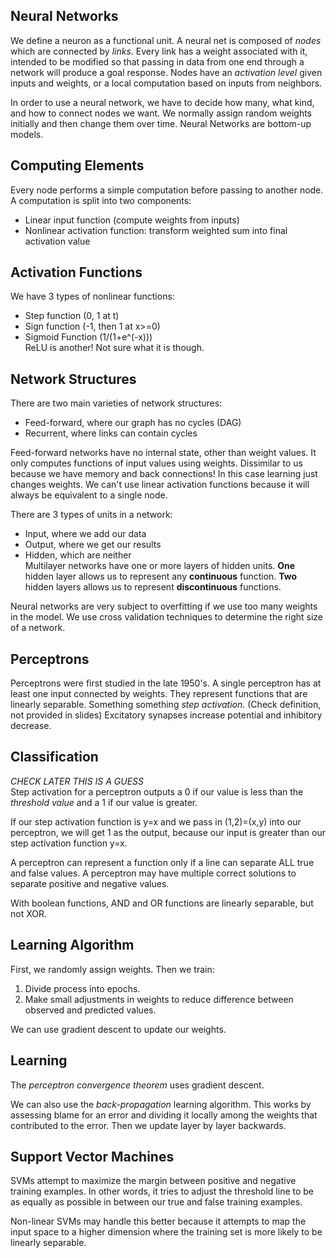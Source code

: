 ## Neural Networks

We define a neuron as a functional unit. A neural net is composed of *nodes* which are connected by *links*. Every link has a weight associated with it, intended to be modified so that passing in data from one end through a network will produce a goal response. Nodes have an *activation level* given inputs and weights, or a local computation based on inputs from neighbors.

In order to use a neural network, we have to decide how many, what kind, and how to connect nodes we want. We normally assign random weights initially and then change them over time. Neural Networks are bottom-up models.  

## Computing Elements

Every node performs a simple computation before passing to another node. A computation is split into two components:

- Linear input function (compute weights from inputs)
- Nonlinear activation function: transform weighted sum into final activation value

## Activation Functions

We have 3 types of nonlinear functions:

- Step function (0, 1 at t)
- Sign function (-1, then 1 at x>=0)
- Sigmoid Function (1/(1+e^(-x)))  
ReLU is another! Not sure what it is though.

## Network Structures

There are two main varieties of network structures:

- Feed-forward, where our graph has no cycles (DAG)
- Recurrent, where links can contain cycles

Feed-forward networks have no internal state, other than weight values. It only computes functions of input values using weights. Dissimilar to us because we have memory and back connections! In this case learning just changes weights. We can't use linear activation functions because it will always be equivalent to a single node.

There are 3 types of units in a network:

- Input, where we add our data
- Output, where we get our results
- Hidden, which are neither  
Multilayer networks have one or more layers of hidden units. **One** hidden layer allows us to represent any **continuous** function. **Two** hidden layers allows us to represent **discontinuous** functions.

Neural networks are very subject to overfitting if we use too many weights in the model. We use cross validation techniques to determine the right size of a network.

## Perceptrons

Perceptrons were first studied in the late 1950's. A single perceptron has at least one input connected by weights. They represent functions that are linearly separable. Something something *step activation*. (Check definition, not provided in slides) Excitatory synapses increase potential and inhibitory decrease.

## Classification

*CHECK LATER THIS IS A GUESS*  
Step activation for a perceptron outputs a 0 if our value is less than the *threshold value* and a 1 if our value is greater.

If our step activation function is y=x and we pass in (1,2)=(x,y) into our perceptron, we will get 1 as the output, because our input is greater than our step activation function y=x.

A perceptron can represent a function only if a line can separate ALL true and false values. A perceptron may have multiple correct solutions to separate positive and negative values.

With boolean functions, AND and OR functions are linearly separable, but not XOR.

## Learning Algorithm

First, we randomly assign weights. Then we train:

1. Divide process into epochs.
2. Make small adjustments in weights to reduce difference between observed and predicted values.

We can use gradient descent to update our weights.

## Learning

The *perceptron convergence theorem* uses gradient descent.

We can also use the *back-propagation* learning algorithm. This works by assessing blame for an error and dividing it locally among the weights that contributed to the error. Then we update layer by layer backwards.

## Support Vector Machines

SVMs attempt to maximize the margin between positive and negative training examples. In other words, it tries to adjust the threshold line to be as equally as possible in between our true and false training examples.

Non-linear SVMs may handle this better because it attempts to map the input space to a higher dimension where the training set is more likely to be linearly separable.
